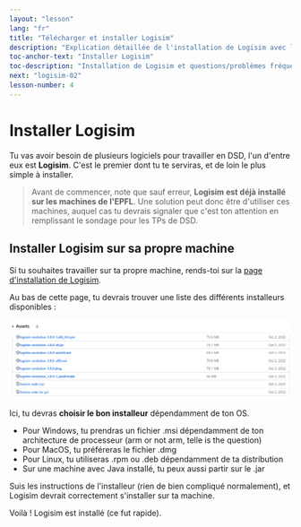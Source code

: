 ```yaml
---
layout: "lesson"
lang: "fr"
title: "Télécharger et installer Logisim"
description: "Explication détaillée de l'installation de Logisim avec les questions les plus fréquemment posées"
toc-anchor-text: "Installer Logisim"
toc-description: "Installation de Logisim et questions/problèmes fréquents"
next: "logisim-02"
lesson-number: 4
---
```


# Installer Logisim

Tu vas avoir besoin de plusieurs logiciels pour travailler en DSD, l'un d'entre eux est **Logisim**. C'est le premier dont tu te serviras, et de loin le plus simple à installer.

> Avant de commencer, note que sauf erreur, **Logisim est déjà installé sur les machines de l'EPFL**. Une solution peut donc être d'utiliser ces machines, auquel cas tu devrais signaler que c'est ton attention en remplissant le sondage pour les TPs de DSD.

## Installer Logisim sur sa propre machine

Si tu souhaites travailler sur ta propre machine, rends-toi sur la [page d'installation de Logisim](https://github.com/logisim-evolution/logisim-evolution/releases/tag/v3.8.0).

Au bas de cette page, tu devrais trouver une liste des différents installeurs disponibles :

![`Une image de la liste devrait apparaître ici`](./assets/images/logisim-01-installers-list.png)

Ici, tu devras **choisir le bon installeur** dépendamment de ton OS.

 - Pour Windows, tu prendras un fichier .msi dépendamment de ton architecture de processeur (arm or not arm, telle is the question)
 - Pour MacOS, tu préféreras le fichier .dmg
 - Pour Linux, tu utiliseras .rpm ou .deb dépendamment de ta distribution
 - Sur une machine avec Java installé, tu peux aussi partir sur le .jar

Suis les instructions de l'installeur (rien de bien compliqué normalement), et Logisim devrait correctement s'installer sur ta machine.

Voilà ! Logisim est installé (ce fut rapide). 